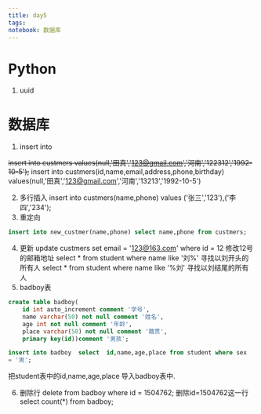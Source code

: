 ```yaml
---
title: day5
tags: 
notebook: 数据库
---
```

# Python
1. uuid 

# 数据库
1. insert into 

~~insert into custmers values(null,'田真','123@gmail.com','河南','122312','1992-10-5');~~ 
insert into custmers(id,name,email,address,phone,birthday) values(null,'田真','123@gmail.com','河南','13213','1992-10-5')

2. 多行插入
insert into custmers(name,phone) values ('张三','123'),('李四','234');
3. 重定向
```SQL
insert into new_custmer(name,phone) select name,phone from custmers;
```
4. 更新
update custmers set email = '123@163.com' where id = 12 修改12号的邮箱地址
select * from student where name like '刘%' 寻找以刘开头的所有人
select * from student where name like '%刘' 寻找以刘结尾的所有人
5. badboy表
```SQL
create table badboy(
    id int auto_increment comment '学号',
    name varchar(50) not null comment '姓名',
    age int not null comment '年龄',
    place varchar(50) not null comment '籍贯',
    primary key(id))comment '男孩';

insert into badboy  select  id,name,age,place from student where sex 
= '男';
```
把student表中的id,name,age,place 导入badboy表中.

6. 删除行
delete from badboy where id = 1504762; 删除id=1504762这一行
select count(*) from badboy;
